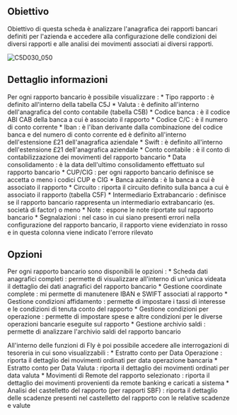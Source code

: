 ## Obiettivo
Obiettivo di questa scheda è analizzare l'anagrafica dei rapporti bancari definiti per l'azienda e accedere alla configurazione delle condizioni dei diversi rapporti e alle analisi dei movimenti associati ai diversi rapporti.

![C5D030_050](http://localhost:3000/immagini/MBDOC_SCH-C5D030_ANA/C5D030_050.png)
## Dettaglio informazioni
Per ogni rapporto bancario è possibile visualizzare : 
 \* Tipo rapporto :  è definito all'interno della tabella C5J
 \* Valuta :  è definito all'interno dell'anagrafica del conto contabile (tabella C5B)
 \* Codice banca :  è il codice ABI CAB della banca a cui è associato il rapporto
 \* Codice C/C :  è il numero di conto corrente
 \* Iban :  è l'iban derivante dalla combinazione del codice banca e del numero di conto corrente ed è definito all'interno dell'estensione £21 dell'anagrafica aziendale
 \* Swift :  è definito all'interno dell'estensione £21 dell'anagrafica aziendale
 \* Conto contabile :  è il conto di contabilizzazione dei movimenti del rapporto bancario
 \* Data consolidamento :  è la data dell'ultimo consolidamento effettuato sul rapporto bancario
 \* CUP/CIG :  per ogni rapporto bancario definisce se accetta o meno i codici CUP e CIG
 \* Banca azienda :  è la banca a cui è associato il rapporto
 \* Circuito :  riporta il circuito definito sulla banca a cui è associato il rapporto (tabella C5F)
 \* Intermediario Extrabancario :  definisce se il rapporto bancario rappresenta un intermediario extrabancario (es. società di factor) o meno
 \* Note :  espone le note riportate sul rapporto bancario
 \* Segnalazioni :  nel caso in cui siano presenti errori nella configurazione del rapporto bancario, il rapporto viene  evidenziato in rosso e in questa colonna viene indicato l'errore rilevato

## Opzioni
Per ogni rapporto bancario sono disponibili le opzioni : 
 \* Scheda dati anagrafici completi :  permette di visualizzare all'interno di un'unica videata il dettaglio dei dati anagrafici del rapporto bancario
 \* Gestione coordinate complete :  mi permette di manutenere IBAN e SWIFT associati al rapporto
 \* Gestione condizioni affidamento :  permette di impostare i tassi di interesse e le condizioni di tenuta conto del rapporto
 \* Gestione condizioni per operazione :  permette di impostare spese e altre condizioni per le diverse operazioni bancarie eseguite sul rapporto
 \* Gestione archivio saldi :  permette di analizzare l'archivio saldi del rapporto bancario

All'interno delle funzioni di Fly è poi possibile accedere alle interrogazioni di tesoreria in cui sono visualizzabili : 
 \* Estratto conto per Data Operazione :  riporta il dettaglio dei movimenti ordinati per data operazione bancaria
 \* Estratto conto per Data Valuta :  riporta il dettaglio dei movimenti ordinati per data valuta
 \* Movimenti di Remote del rapporto selezionato :  riporta il dettaglio dei movimenti provenienti da remote banking e caricati a sistema
 \* Analisi del castelletto del rapporto (per rapporti SBF) :  riporta il dettaglio delle scadenze presenti nel castelletto del rapporto con le relative scadenze e valute




